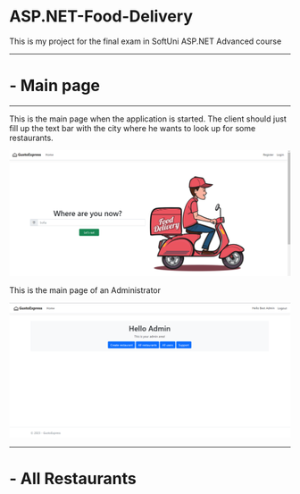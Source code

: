 # ASP.NET-Food-Delivery

<p>This is my project for the final exam in SoftUni ASP.NET Advanced course</p>
<hr/>
<h1>- Main page</h1>
<hr/>
<p>This is the main page when the application is started. The client should just fill up the text bar with the city where he wants to look up for some restaurants.</p>
<img src="README Images/Screenshot 2023-10-27 165708.png" />
<br/>
<p>This is the main page of an Administrator</p>
<img src="README Images/Screenshot 2023-10-27 165403.png" />
<hr/>
<h1>- All Restaurants</h1>
